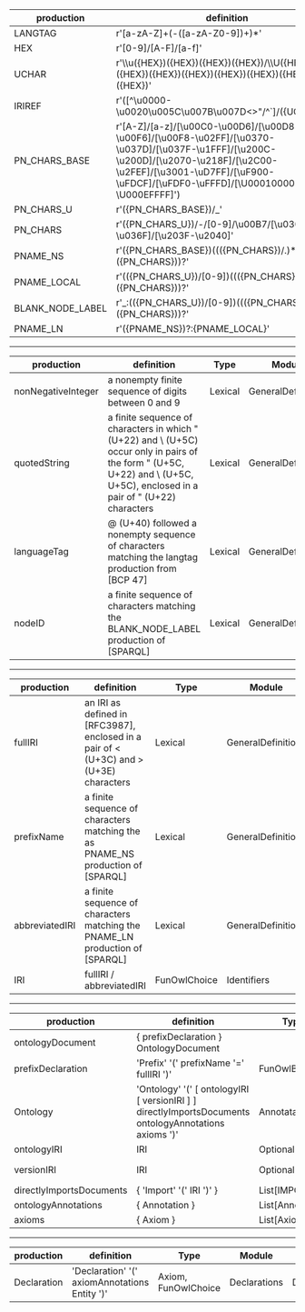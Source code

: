 
| production | definition | Type  | Module | Class |
| ---------- | ---------- | ----- | ------ | ----- | 
| LANGTAG    | r'[a-zA-Z]+(\-([a-zA-Z0-9])+)*' | Terminal | Terminals | LANGTAG |
| HEX | r'[0-9]/[A-F]/[a-f]' | Terminal | Terminals | HEX |
| UCHAR | r'\\\\u({HEX})({HEX})({HEX})({HEX})/\\\\U({HEX})({HEX})({HEX})({HEX})({HEX})({HEX})({HEX})({HEX})'|  Terminal 
| IRIREF | r'([^\u0000-\u0020\u005C\u007B\u007D<>"/^`]/({UCHAR}))*'|  Terminal | Terminals | IRIREF|
|  PN_CHARS_BASE | r'[A-Z]/[a-z]/[\u00C0-\u00D6]/[\u00D8-\u00F6]/[\u00F8-\u02FF]/[\u0370-\u037D]/[\u037F-\u1FFF]/[\u200C-\u200D]/[\u2070-\u218F]/[\u2C00-\u2FEF]/[\u3001-\uD7FF]/[\uF900-\uFDCF]/[\uFDF0-\uFFFD]/[\U00010000-\U000EFFFF]') | Terminal | Terminals |   PN_CHARS_BASE |
|  PN_CHARS_U | r'({PN_CHARS_BASE})/_' | Terminal | Terminals |   PN_CHARS_U |
|  PN_CHARS | r'({PN_CHARS_U})/\-/[0-9]/\\u00B7/[\u0300-\u036F]/[\u203F-\u2040]' | Terminal | Terminals |   PN_CHARS |
|  PNAME_NS | r'({PN_CHARS_BASE})((({PN_CHARS})/\.)*({PN_CHARS}))?' | Terminal | Terminals |   PNAME_NS |
|  PNAME_LOCAL | r'(({PN_CHARS_U})/[0-9])((({PN_CHARS})/\.)*({PN_CHARS}))?' | Terminal | Terminals |   PNAME_LOCAL |
|  BLANK_NODE_LABEL | r'_:(({PN_CHARS_U})/[0-9])((({PN_CHARS})/\.)*({PN_CHARS}))?' | Terminal | Terminals |   BLANK_NODE_LABEL |
|  PNAME_LN | r'({PNAME_NS})?:{PNAME_LOCAL}' | Terminal | Terminals |   PNAME_LN |
<hr/>

| production | definition | Type  | Module | Class |
| ---------- | ---------- | ----- | ------ | ----- | 
| nonNegativeInteger | a nonempty finite sequence of digits between 0 and 9 | Lexical | GeneralDefinitions | NonNegativeInteger |
| quotedString | a finite sequence of characters in which " (U+22) and \ (U+5C) occur only in pairs of the form \" (U+5C, U+22) and \\ (U+5C, U+5C), enclosed in a pair of " (U+22) characters | Lexical | GeneralDefinitions | QuotedString
| languageTag | @ (U+40) followed a nonempty sequence of characters matching the langtag production from [BCP 47] | Lexical | GeneralDefinitions | LanguageTag |
| nodeID | a finite sequence of characters matching the BLANK_NODE_LABEL production of [SPARQL] | Lexical | GeneralDefinitions | NodeId |
<hr/>

| production | definition | Type  | Module | Class |
| ---------- | ---------- | ----- | ------ | ----- | 
| fullIRI | an IRI as defined in [RFC3987], enclosed in a pair of < (U+3C) and > (U+3E) characters | Lexical | GeneralDefinitions | FullIRI |
| prefixName | a finite sequence of characters matching the as PNAME_NS production of [SPARQL] | Lexical | GeneralDefinitions | PrefixName |
| abbreviatedIRI | a finite sequence of characters matching the PNAME_LN production of [SPARQL] | Lexical | GeneralDefinitions | AbbreviatedIRI |
| IRI | fullIRI / abbreviatedIRI | FunOwlChoice | Identifiers

<hr/>

| production | definition | Type  | Module | Class |
| ---------- | ---------- | ----- | ------ | ----- | 
| ontologyDocument | { prefixDeclaration } OntologyDocument |  |
| prefixDeclaration | 'Prefix' '(' prefixName '=' fullIRI ')' | FunOwlBase | OntologyDocument | PrefixDeclaration |
| Ontology | 'Ontology' '(' [ ontologyIRI [ versionIRI ] ] directlyImportsDocuments ontologyAnnotations axioms ')' | Annotatable | OntologyDocument | Ontology|
| ontologyIRI | IRI | Optional[IRI] | OntologyDocument | iri: Optional[IRI] |
| versionIRI | IRI | Optional[IRI]  | OntologyDocument | version: Optional[IRI] |
| directlyImportsDocuments | { 'Import' '(' IRI ')' } | List[IMPORT] | OntologyDocument | Import |
| ontologyAnnotations | { Annotation } | List[Annotation] | Annotations | Annotation |
| axioms | { Axiom } | List[Axiom] | OntologyDocument | Axiom |
<hr/>

| production | definition | Type  | Module | Class |
| ---------- | ---------- | ----- | ------ | ----- | 
| Declaration | 'Declaration' '(' axiomAnnotations Entity ')' | Axiom, FunOwlChoice | Declarations | Declaration |